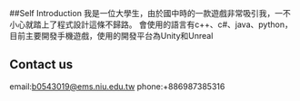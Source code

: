 ##Self Introduction
我是一位大學生，由於國中時的一款遊戲非常吸引我，一不小心就踏上了程式設計這條不歸路。
會使用的語言有c++、c#、java、python，目前主要開發手機遊戲，使用的開發平台為Unity和Unreal

## Contact us
email:b0543019@ems.niu.edu.tw
phone:+886987385316